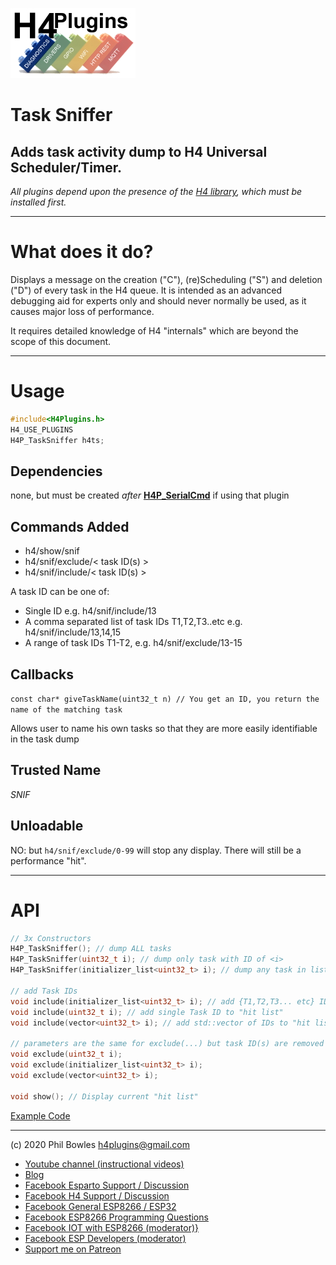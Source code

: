 ![H4P Flyer](/assets/DiagLogo.jpg) 

# Task Sniffer

## Adds task activity dump to H4 Universal Scheduler/Timer.

*All plugins depend upon the presence of the [H4 library](https://github.com/philbowles/H4), which must be installed first.*

---

# What does it do?

Displays a message on the creation ("C"), (re)Scheduling ("S") and deletion ("D") of every task in the H4 queue. It is intended as an advanced debugging aid for experts only and should never normally be used, as it causes major loss of performance.

It requires detailed knowledge of H4 "internals" which are beyond the scope of this document.

---

# Usage

```cpp
#include<H4Plugins.h>
H4_USE_PLUGINS
H4P_TaskSniffer h4ts;
```

## Dependencies

none, but must be created *after* [**H4P_SerialCmd**](h4sc.md) if using that plugin

## Commands Added

* h4/show/snif
* h4/snif/exclude/< task ID(s) >
* h4/snif/include/< task ID(s) >

A task ID can be one of:

* Single ID e.g. h4/snif/include/13
* A comma separated list of task IDs T1,T2,T3..etc e.g. h4/snif/include/13,14,15
* A range of task IDs T1-T2, e.g. h4/snif/exclude/13-15

## Callbacks

`const char* giveTaskName(uint32_t n) // You get an ID, you return the name of the matching task`

Allows user to name his own tasks so that they are more easily identifiable in the task dump

## Trusted Name

*SNIF*

## Unloadable

NO: but `h4/snif/exclude/0-99` will stop any display. There will still be a performance "hit".

---

# API

```cpp
// 3x Constructors
H4P_TaskSniffer(); // dump ALL tasks
H4P_TaskSniffer(uint32_t i); // dump only task with ID of <i>
H4P_TaskSniffer(initializer_list<uint32_t> i); // dump any task in list {T1,T2,T3.... etc}

// add Task IDs
void include(initializer_list<uint32_t> i); // add {T1,T2,T3... etc} IDs to "hit list"  
void include(uint32_t i); // add single Task ID to "hit list" 
void include(vector<uint32_t> i); // add std::vector of IDs to "hit list"

// parameters are the same for exclude(...) but task ID(s) are removed from "hit list"
void exclude(uint32_t i);
void exclude(initializer_list<uint32_t> i);
void exclude(vector<uint32_t> i);

void show(); // Display current "hit list"

```

[Example Code](../examples/H4P_TaskSniffer/H4P_TaskSniffer.ino)

----
(c) 2020 Phil Bowles h4plugins@gmail.com

* [Youtube channel (instructional videos)](https://www.youtube.com/channel/UCYi-Ko76_3p9hBUtleZRY6g)
* [Blog](https://8266iot.blogspot.com)
* [Facebook Esparto Support / Discussion](https://www.facebook.com/groups/esparto8266/)
* [Facebook H4  Support / Discussion](https://www.facebook.com/groups/444344099599131/)
* [Facebook General ESP8266 / ESP32](https://www.facebook.com/groups/2125820374390340/)
* [Facebook ESP8266 Programming Questions](https://www.facebook.com/groups/esp8266questions/)
* [Facebook IOT with ESP8266 (moderator)}](https://www.facebook.com/groups/1591467384241011/)
* [Facebook ESP Developers (moderator)](https://www.facebook.com/groups/ESP8266/)
* [Support me on Patreon](https://patreon.com/esparto)
